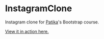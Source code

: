 # InstagramClone
Instagram clone for <a href="https://app.patika.dev/courses/bootstrap/odev2">Patika</a>'s Bootstrap course.

<a href="https://furkancnkr.github.io/InstagramClone/">View it in action here.</a>
